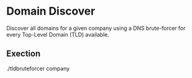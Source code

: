 # Domain Discover

Discover all domains for a given company using a DNS brute-forcer for every Top-Level Domain (TLD) available.

## Exection

./tldbruteforcer company
